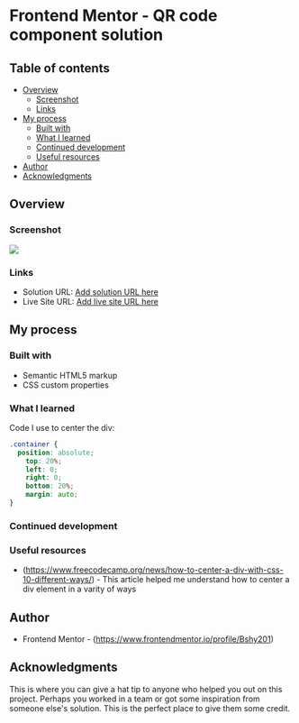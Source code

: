 # Frontend Mentor - QR code component solution
 

## Table of contents

- [Overview](#overview)
  - [Screenshot](#screenshot)
  - [Links](#links)
- [My process](#my-process)
  - [Built with](#built-with)
  - [What I learned](#what-i-learned)
  - [Continued development](#continued-development)
  - [Useful resources](#useful-resources)
- [Author](#author)
- [Acknowledgments](#acknowledgments)


## Overview

### Screenshot

![](./screenshot.jpg)


### Links

- Solution URL: [Add solution URL here](https://your-solution-url.com)
- Live Site URL: [Add live site URL here](https://your-live-site-url.com)

## My process

### Built with

- Semantic HTML5 markup
- CSS custom properties


### What I learned

Code I use to center the div:


```css
.container {
  position: absolute;
    top: 20%;
    left: 0;
    right: 0;
    bottom: 20%;
    margin: auto;
}
```



### Continued development


### Useful resources

- (https://www.freecodecamp.org/news/how-to-center-a-div-with-css-10-different-ways/) - This article helped me understand how to center a div element in a varity of ways



## Author


- Frontend Mentor - (https://www.frontendmentor.io/profile/Bshy201)



## Acknowledgments

This is where you can give a hat tip to anyone who helped you out on this project. Perhaps you worked in a team or got some inspiration from someone else's solution. This is the perfect place to give them some credit.



